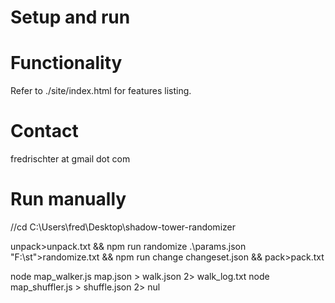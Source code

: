 # Setup and run


# Functionality

Refer to ./site/index.html for features listing.

# Contact

fredrischter at gmail dot com

# Run manually

//cd C:\Users\fred\Desktop\shadow-tower-randomizer

unpack>unpack.txt && npm run randomize .\params.json "F:\st">randomize.txt && npm run change changeset.json && pack>pack.txt

node map_walker.js map.json > walk.json 2> walk_log.txt
node map_shuffler.js > shuffle.json 2> nul
